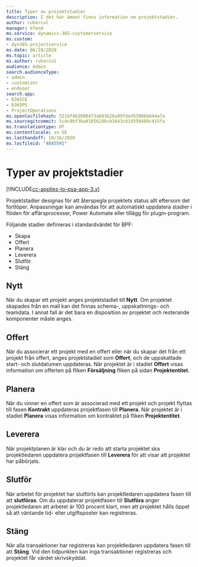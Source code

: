 ```yaml
---
title: Typer av projektstadier
description: I det här ämnet finns information om projektstadier.
author: ruhercul
manager: kfend
ms.service: dynamics-365-customerservice
ms.custom:
- dyn365-projectservice
ms.date: 06/19/2020
ms.topic: article
ms.author: ruhercul
audience: Admin
search.audienceType:
- admin
- customizer
- enduser
search.app:
- D365CE
- D365PS
- ProjectOperations
ms.openlocfilehash: 521bf4b3090473a603626a99fded53906b644a7a
ms.sourcegitcommit: 5c4c9bf3ba018562d6cb3443c01d550489c415fa
ms.translationtype: HT
ms.contentlocale: sv-SE
ms.lasthandoff: 10/16/2020
ms.locfileid: "4085591"
---
```

# <a name="project-stage-types"></a>Typer av projektstadier 

[!INCLUDE[cc-applies-to-psa-app-3.x](../includes/cc-applies-to-psa-app-3x.md)]

Projektstadier designas för att återspegla projektets status allt eftersom det fortlöper. Anpassningar kan användas för att automatiskt uppdatera stadier i flöden för affärsprocesser, Power Automate eller tillägg för plugin-program.

Följande stadier definieras i standardvärdet för BPF:

- Skapa
- Offert
- Planera
- Leverera
- Slutför
- Stäng 

## <a name="new"></a>Nytt

När du skapar ett projekt anges projektstadiet till **Nytt**. Om projektet skapades från en mall kan det finnas schema-, uppskattnings- och teamdata. I annat fall är det bara en disposition av projektet och resterande komponenter måste anges.

## <a name="quote"></a>Offert

När du associerar ett projekt med en offert eller när du skapar det från ett projekt från offert, anges projektstadiet som **Offert**, och de uppskattade start- och slutdatumen uppdateras. När projektet är i stadiet **Offert** visas information om offerten på fliken **Försäljning** fliken på sidan **Projektentitet**.

## <a name="plan"></a>Planera

När du vinner en offert som är associerad med ett projekt och projekt flyttas till fasen **Kontrakt** uppdateras projektfasen till **Planera**. När projektet är i stadiet **Planera** visas information om kontraktet på fliken **Projektentitet**.

## <a name="deliver"></a>Leverera

När projektplanen är klar och du är redo att starta projektet ska projektledaren uppdatera projektfasen till **Leverera** för att visar att projektet har påbörjats.

## <a name="complete"></a>Slutför 

När arbetet för projektet har slutförts kan projektledaren uppdatera fasen till att **slutföras**. Om du uppdaterar projektfasen till **Slutföra** anger projektledaren att arbetet är 100 procent klart, men att projektet hålls öppet så att väntande tid- eller utgiftsposter kan registreras.

## <a name="close"></a>Stäng

När alla transaktioner har registreras kan projektledaren uppdatera fasen till att **Stäng**. Vid den tidpunkten kan inga transaktioner registreras och projektet får värdet skrivskyddat.
